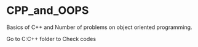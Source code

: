 # CPP_and_OOPS
Basics of C++ and Number of problems on object oriented programming.

Go to C:C++ folder to Check codes
